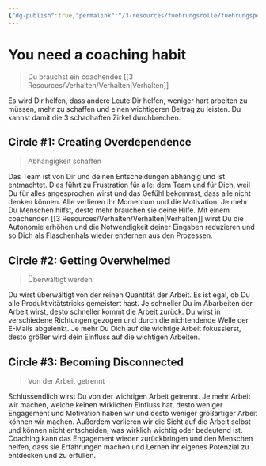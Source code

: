 ```yaml
---
{"dg-publish":true,"permalink":"/3-resources/fuehrungsrolle/fuehrungspersoenlichkeit/the-coaching-habit-von-michael-stanier/you-need-a-coaching-habit/","created":"2024-12-08T22:45:27.528+01:00","updated":"2024-12-08T23:11:56.387+01:00"}
---
```



# You need a coaching habit

> Du brauchst ein coachendes [[3 Resources/Verhalten/Verhalten\|Verhalten]]

Es wird Dir helfen, dass andere Leute Dir helfen, weniger hart arbeiten zu müssen, mehr zu schaffen und einen wichtigeren Beitrag zu leisten. Du kannst damit die 3 schadhaften Zirkel durchbrechen.

## Circle #1: Creating Overdependence

> Abhängigkeit schaffen

Das Team ist von Dir und deinen Entscheidungen abhängig und ist entmachtet. Dies führt zu Frustration für alle: dem Team und für Dich, weil Du für alles angesprochen wirst und das Gefühl bekommst, dass alle nicht denken können. Alle verlieren ihr Momentum und die Motivation. Je mehr Du Menschen hilfst, desto mehr brauchen sie deine Hilfe. Mit einem coachenden [[3 Resources/Verhalten/Verhalten\|Verhalten]] wirst Du die Autonomie erhöhen und die Notwendigkeit deiner Eingaben reduzieren und so Dich als Flaschenhals wieder entfernen aus den Prozessen.

## Circle #2: Getting Overwhelmed

> Überwältigt werden

Du wirst überwältigt von der reinen Quantität der Arbeit. Es ist egal, ob Du alle Produktivitätstricks gemeistert hast. Je schneller Du im Abarbeiten der Arbeit wirst, desto schneller kommt die Arbeit zurück. Du wirst in verschiedene Richtungen gezogen und durch die nichtendende Welle der E-Mails abgelenkt. Je mehr Du Dich auf die wichtige Arbeit fokussierst, desto größer wird dein Einfluss auf die wichtigen Arbeiten.

## Circle #3: Becoming Disconnected

> Von der Arbeit getrennt

Schlussendlich wirst Du von der wichtigen Arbeit getrennt. Je mehr Arbeit wir machen, welche keinen wirklichen Einfluss hat, desto weniger Engagement und Motivation haben wir und desto weniger großartiger Arbeit können wir machen. Außerdem verlieren wir die Sicht auf die Arbeit selbst und können nicht entscheiden, was wirklich wichtig oder bedeutend ist.
Coaching kann das Engagement wieder zurückbringen und den Menschen helfen, dass sie Erfahrungen machen und Lernen ihr eigenes Potenzial zu entdecken und zu erfüllen.
